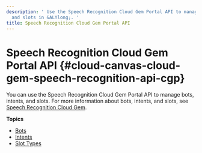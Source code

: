 ```yaml
---
description: ' Use the Speech Recognition Cloud Gem Portal API to manage bots, intents,
  and slots in &ALYlong;. '
title: Speech Recognition Cloud Gem Portal API
---
```

# Speech Recognition Cloud Gem Portal API {#cloud-canvas-cloud-gem-speech-recognition-api-cgp}

You can use the Speech Recognition Cloud Gem Portal API to manage bots, intents, and slots\. For more information about bots, intents, and slots, see [Speech Recognition Cloud Gem](/docs/userguide/gems/cloud-canvas/speech-recognition-intro.md)\.

**Topics**
+ [Bots](/docs/userguide/gems/cloud-canvas/speech-recognition-api-bots.md)
+ [Intents](/docs/userguide/gems/cloud-canvas/speech-recognition-api-intents.md)
+ [Slot Types](/docs/userguide/gems/cloud-canvas/speech-recognition-api-slots.md)